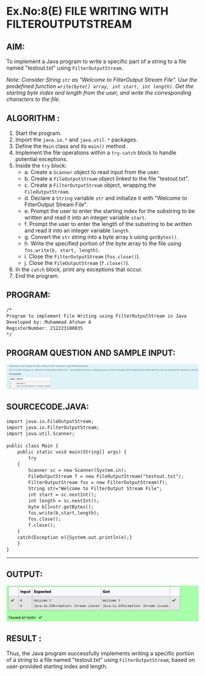 # Ex.No:8(E) FILE WRITING WITH FILTEROUTPUTSTREAM

## AIM:
To implement a Java program to write a specific part of a string to a file named "testout.txt" using `FilterOutputStream`.

*Note: Consider String `str` as "Welcome to FilterOutput Stream File". Use the predefined function `write(byte[] array, int start, int length)`. Get the starting byte index and length from the user, and write the corresponding characters to the file.*

## ALGORITHM :
1. Start the program.
2. Import the `java.io.*` and `java.util.*` packages.
3. Define the `Main` class and its `main()` method.
4. Implement the file operations within a `try-catch` block to handle potential exceptions.
5. Inside the `try` block:
    - a. Create a `Scanner` object to read input from the user.
    - b. Create a `FileOutputStream` object linked to the file "testout.txt".
    - c. Create a `FilterOutputStream` object, wrapping the `FileOutputStream`.
    - d. Declare a `String` variable `str` and initialize it with "Welcome to FilterOutput Stream File".
    - e. Prompt the user to enter the starting index for the substring to be written and read it into an integer variable `start`.
    - f. Prompt the user to enter the length of the substring to be written and read it into an integer variable `length`.
    - g. Convert the `str` string into a byte array `b` using `getBytes()`.
    - h. Write the specified portion of the byte array to the file using `fos.write(b, start, length)`.
    - i. Close the `FilterOutputStream` (`fos.close()`).
    - j. Close the `FileOutputStream` (`f.close()`).
6. In the `catch` block, print any exceptions that occur.
7. End the program.



## PROGRAM:
```
/*
Program to implement File Writing using FilterOutputStream in Java
Developed by: Muhammad Afshan A
RegisterNumber: 212223100035
*/
```

## PROGRAM QUESTION AND SAMPLE INPUT:
![alt text](image.png)

## SOURCECODE.JAVA:
```
import java.io.FileOutputStream;
import java.io.FilterOutputStream;
import java.util.Scanner;

public class Main {
    public static void main(String[] args) {
        try
    {
        Scanner sc = new Scanner(System.in);
        FileOutputStream f = new FileOutputStream("testout.txt");
        FilterOutputStream fos = new FilterOutputStream(f);
        String str="Welcome to FilterOutput Stream File";
        int start = sc.nextInt();
        int length = sc.nextInt();
        byte b[]=str.getBytes();
        fos.write(b,start,length);
        fos.close();
        f.close();
    }
    catch(Exception e){System.out.println(e);}
    }
}
```

---

## OUTPUT:
![alt text](image-1.png)

## RESULT :
Thus, the Java program successfully implements writing a specific portion of a string to a file named "testout.txt" using `FilterOutputStream`, based on user-provided starting index and length.